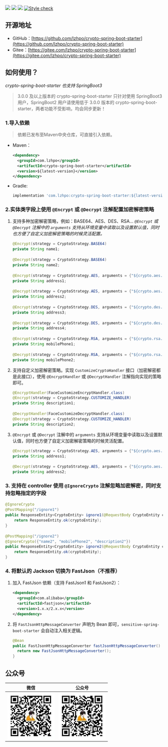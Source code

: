 ![](https://img.shields.io/badge/JDK-1.8+-success.svg)
![](https://maven-badges.herokuapp.com/maven-central/com.lzhpo/crypto-spring-boot-starter/badge.svg?color=blueviolet)
![](https://img.shields.io/:license-Apache2-orange.svg)
[![Style check](https://github.com/lzhpo/crypto-spring-boot-starter/actions/workflows/style-check.yml/badge.svg)](https://github.com/lzhpo/crypto-spring-boot-starter/actions/workflows/style-check.yml)

## 开源地址

- GitHub：[https://github.com/lzhpo/crypto-spring-boot-starter](https://github.com/lzhpo/crypto-spring-boot-starter)
- Gitee：[https://gitee.com/lzhpo/crypto-spring-boot-starter](https://gitee.com/lzhpo/crypto-spring-boot-starter)

## 如何使用？

*crypto-spring-boot-starter 也支持 SpringBoot3*

> 3.0.0 及以上版本的 crypto-spring-boot-starter 只针对使用 SpringBoot3 用户，SpringBoot2 用户请使用低于 3.0.0 版本的 crypto-spring-boot-starter，两者功能不受影响，均会同步更新！

### 1.导入依赖

> 依赖已发布至Maven中央仓库，可直接引入依赖。

- Maven：
  ```xml
  <dependency>
    <groupId>com.lzhpo</groupId>
    <artifactId>crypto-spring-boot-starter</artifactId>
    <version>${latest-version}</version>
  </dependency>
  ```
- Gradle:
  ```groovy
  implementation 'com.lzhpo:crypto-spring-boot-starter:${latest-version}'
  ```

### 2.实体类字段上使用 `@Encrypt` 或 `@Decrypt` 注解配置加密解密策略

1. 支持多种加密解密策略，例如：BASE64、AES、DES、RSA...
   _`@Encrypt` 或 `@Decrypt` 注解中的 `arguments` 支持从环境变量中读取以及设置默认值，同时也方便了自定义加密解密策略的时候灵活配置。_
    ```java
    @Encrypt(strategy = CryptoStrategy.BASE64)
    private String name1;

    @Decrypt(strategy = CryptoStrategy.BASE64)
    private String name2;

    @Encrypt(strategy = CryptoStrategy.AES, arguments = {"${crypto.aes.key}"})
    private String address1;

    @Decrypt(strategy = CryptoStrategy.AES, arguments = {"${crypto.aes.key:1234567890123456}"})
    private String address2;

    @Encrypt(strategy = CryptoStrategy.DES, arguments = {"${crypto.des.key}"})
    private String address3;

    @Decrypt(strategy = CryptoStrategy.DES, arguments = {"${crypto.des.key:12345678}"})
    private String address4;

    @Encrypt(strategy = CryptoStrategy.RSA, arguments = {"${crypto.rsa.private-key}", "${crypto.rsa.public-key}"})
    private String mobilePhone1;

    @Decrypt(strategy = CryptoStrategy.RSA, arguments = {"${crypto.rsa.private-key}", "${crypto.rsa.public-key}"})
    private String mobilePhone2;
    ```
2. 支持自定义加密解密策略。实现 `CustomizeCryptoHandler` 接口（加密解密都是此接口），使用 `@EncryptHandler` 或 `@DecryptHandler` 注解指向实现的策略即可。
    ```java
    @EncryptHandler(FaceCustomizeEncryptHandler.class)
    @Encrypt(strategy = CryptoStrategy.CUSTOMIZE_HANDLER)
    private String description1;

    @DecryptHandler(FaceCustomizeDecryptHandler.class)
    @Decrypt(strategy = CryptoStrategy.CUSTOMIZE_HANDLER)
    private String description2;
    ```
3. `@Encrypt` 或 `@Decrypt` 注解中的 `arguments` 支持从环境变量中读取以及设置默认值，同时也方便了自定义加密解密策略的时候灵活配置。
    ```java
    @Encrypt(strategy = CryptoStrategy.AES, arguments = {"${crypto.aes.key}"})
    private String address1;

    @Decrypt(strategy = CryptoStrategy.AES, arguments = {"${crypto.aes.key:1234567890123456}"})
    private String address2;
    ```

### 3. 支持在 controller 使用 `@IgnoreCrypto` 注解忽略加密解密，同时支持忽略指定的字段

```java
@IgnoreCrypto
@PostMapping("/ignore1")
public ResponseEntity<CryptoEntity> ignore1(@RequestBody CryptoEntity cryptoEntity) {
    return ResponseEntity.ok(cryptoEntity);
}

@PostMapping("/ignore2")
@IgnoreCrypto({"name2", "mobilePhone2", "description2"})
public ResponseEntity<CryptoEntity> ignore2(@RequestBody CryptoEntity cryptoEntity) {
    return ResponseEntity.ok(cryptoEntity);
}
```

### 4. 将默认的 Jackson 切换为 FastJson（不推荐）

1. 加入 FastJson 依赖（支持 FastJson1 和 FastJson2）：
    ```xml
    <dependency>
      <groupId>com.alibaba</groupId>
      <artifactId>fastjson</artifactId>
      <version>1.x.x/2.x.x</version>
    </dependency>
    ```
2. 将 `FastJsonHttpMessageConverter` 声明为 Bean 即可，`sensitive-spring-boot-starter` 会自动注入相关逻辑。
    ```java
    @Bean
    public FastJsonHttpMessageConverter fastJsonHttpMessageConverter() {
      return new FastJsonHttpMessageConverter();
    }
    ```

## 公众号

|         微信          |            公众号             |
|:-------------------:|:--------------------------:|
| ![](./docs/images/微信.jpg) | ![](./docs/images/公众号.jpg) |
